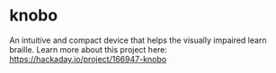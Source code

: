 # knobo
An intuitive and compact device that helps the visually impaired learn braille.
Learn more about this project here: https://hackaday.io/project/166947-knobo
